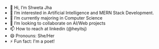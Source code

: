 - 👋 Hi, I’m Shweta Jha
- 👀 I’m interested in Artificial Intelligence and MERN Stack Development.
- 🌱 I’m currently majoring in Computer Science
- 💞️ I’m looking to collaborate on AI/Web projects
- 📫 How to reach at linkedin (@heyitsj)
- 😄 Pronouns: She/Her
- ⚡ Fun fact: I'm a poet!

<!---
U4Universe/U4Universe is a ✨ special ✨ repository because its `README.md` (this file) appears on your GitHub profile.
You can click the Preview link to take a look at your changes.
--->
